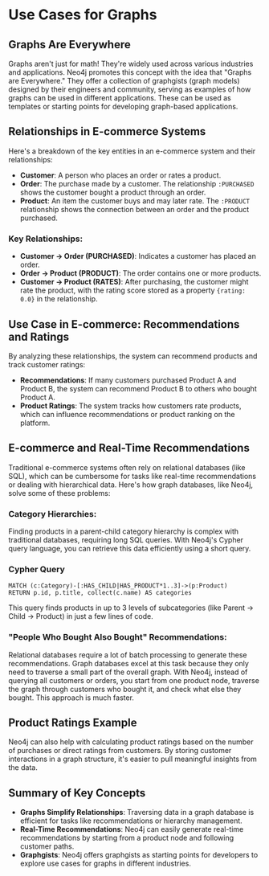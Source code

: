 # Use Cases for Graphs

## Graphs Are Everywhere

Graphs aren't just for math! They're widely used across various industries and applications. Neo4j promotes this concept with the idea that "Graphs are Everywhere." They offer a collection of graphgists (graph models) designed by their engineers and community, serving as examples of how graphs can be used in different applications. These can be used as templates or starting points for developing graph-based applications.

## Relationships in E-commerce Systems

Here's a breakdown of the key entities in an e-commerce system and their relationships:

- **Customer**: A person who places an order or rates a product.
- **Order**: The purchase made by a customer. The relationship `:PURCHASED` shows the customer bought a product through an order.
- **Product**: An item the customer buys and may later rate. The `:PRODUCT` relationship shows the connection between an order and the product purchased.

### Key Relationships:

- **Customer → Order (PURCHASED)**: Indicates a customer has placed an order.
- **Order → Product (PRODUCT)**: The order contains one or more products.
- **Customer → Product (RATES)**: After purchasing, the customer might rate the product, with the rating score stored as a property `{rating: 0.0}` in the relationship.

## Use Case in E-commerce: Recommendations and Ratings

By analyzing these relationships, the system can recommend products and track customer ratings:

- **Recommendations**: If many customers purchased Product A and Product B, the system can recommend Product B to others who bought Product A.
- **Product Ratings**: The system tracks how customers rate products, which can influence recommendations or product ranking on the platform.

## E-commerce and Real-Time Recommendations

Traditional e-commerce systems often rely on relational databases (like SQL), which can be cumbersome for tasks like real-time recommendations or dealing with hierarchical data. Here's how graph databases, like Neo4j, solve some of these problems:

### Category Hierarchies:

Finding products in a parent-child category hierarchy is complex with traditional databases, requiring long SQL queries. With Neo4j's Cypher query language, you can retrieve this data efficiently using a short query.

### Cypher Query

```cypher
MATCH (c:Category)-[:HAS_CHILD|HAS_PRODUCT*1..3]->(p:Product)
RETURN p.id, p.title, collect(c.name) AS categories
```
This query finds products in up to 3 levels of subcategories (like Parent → Child → Product) in just a few lines of code.

### "People Who Bought Also Bought" Recommendations:

Relational databases require a lot of batch processing to generate these recommendations. Graph databases excel at this task because they only need to traverse a small part of the overall graph. With Neo4j, instead of querying all customers or orders, you start from one product node, traverse the graph through customers who bought it, and check what else they bought. This approach is much faster.

## Product Ratings Example

Neo4j can also help with calculating product ratings based on the number of purchases or direct ratings from customers. By storing customer interactions in a graph structure, it's easier to pull meaningful insights from the data.

## Summary of Key Concepts

- **Graphs Simplify Relationships**: Traversing data in a graph database is efficient for tasks like recommendations or hierarchy management.
- **Real-Time Recommendations**: Neo4j can easily generate real-time recommendations by starting from a product node and following customer paths.
- **Graphgists**: Neo4j offers graphgists as starting points for developers to explore use cases for graphs in different industries.
